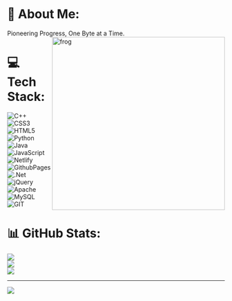 # 💫 About Me:
Pioneering Progress, One Byte at a Time.
<img align="right" alt="frog" width="400" src="https://imgs.search.brave.com/gyedC0SZM-pnUYgq1zU5YBkV7yJOhblpJ4mIPfkff5E/rs:fit:860:0:0/g:ce/aHR0cHM6Ly9pLnBp/bmltZy5jb20vb3Jp/Z2luYWxzLzczLzMy/LzUyLzczMzI1Mjhl/YmFkN2RjODIyNjdh/ZmE4ZGU1MGM5YTMy/LmdpZg.gif">

# 💻 Tech Stack:
![C++](https://img.shields.io/badge/c++-%2300599C.svg?style=for-the-badge&logo=c%2B%2B&logoColor=white) ![CSS3](https://img.shields.io/badge/css3-%231572B6.svg?style=for-the-badge&logo=css3&logoColor=white) ![HTML5](https://img.shields.io/badge/html5-%23E34F26.svg?style=for-the-badge&logo=html5&logoColor=white) ![Python](https://img.shields.io/badge/python-3670A0?style=for-the-badge&logo=python&logoColor=ffdd54) ![Java](https://img.shields.io/badge/java-%23ED8B00.svg?style=for-the-badge&logo=openjdk&logoColor=white) ![JavaScript](https://img.shields.io/badge/javascript-%23323330.svg?style=for-the-badge&logo=javascript&logoColor=%23F7DF1E) ![Netlify](https://img.shields.io/badge/netlify-%23000000.svg?style=for-the-badge&logo=netlify&logoColor=#00C7B7) ![GithubPages](https://img.shields.io/badge/github%20pages-121013?style=for-the-badge&logo=github&logoColor=white) ![.Net](https://img.shields.io/badge/.NET-5C2D91?style=for-the-badge&logo=.net&logoColor=white) ![jQuery](https://img.shields.io/badge/jquery-%230769AD.svg?style=for-the-badge&logo=jquery&logoColor=white) ![Apache](https://img.shields.io/badge/apache-%23D42029.svg?style=for-the-badge&logo=apache&logoColor=white) ![MySQL](https://img.shields.io/badge/mysql-%2300000f.svg?style=for-the-badge&logo=mysql&logoColor=white) ![GIT](https://img.shields.io/badge/Git-fc6d26?style=for-the-badge&logo=git&logoColor=white)
# 📊 GitHub Stats:
![](https://github-readme-stats.vercel.app/api?username=potato-mush&theme=dark&hide_border=true&include_all_commits=false&count_private=false)<br/>
![](https://github-readme-streak-stats.herokuapp.com/?user=potato-mush&theme=dark&hide_border=true)<br/>
![](https://github-readme-stats.vercel.app/api/top-langs/?username=potato-mush&theme=dark&hide_border=true&include_all_commits=false&count_private=false&layout=compact)

---
[![](https://visitcount.itsvg.in/api?id=potato-mush&icon=0&color=9)](https://visitcount.itsvg.in)

<!-- Proudly created with GPRM ( https://gprm.itsvg.in ) -->
